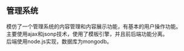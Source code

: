 ## 管理系统
模仿了一个管理系统的内容管理和内容展示功能，有基本的用户操作功能。  
主要使用ajax和jsonp技术，使用了模板引擎，并且前后端功能分离。  
后端使用node.js实现，数据库为mongodb。